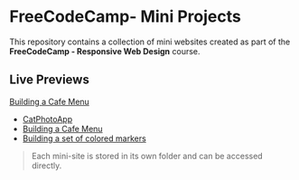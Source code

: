 # FreeCodeCamp- Mini Projects

This repository contains a collection of mini websites created as part of the **FreeCodeCamp - Responsive Web Design** course.

##  Live Previews
<a href="https://alexandra-lupu.github.io/FreeCodeCamp-Courses/building-a-cafe-menu/" target="_blank">Building a Cafe Menu</a>
- [CatPhotoApp](https://alexandra-lupu.github.io/FreeCodeCamp-Courses/cat-photo-app/)
- [Building a Cafe Menu](https://alexandra-lupu.github.io/FreeCodeCamp-Courses/building-a-cafe-menu/)
- [Building a set of colored markers](https://alexandra-lupu.github.io/FreeCodeCamp-Courses/building-a-set-of-colored-markers/)

> Each mini-site is stored in its own folder and can be accessed directly.

